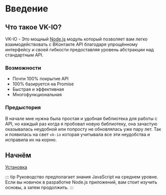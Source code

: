# Введение

## Что такое VK-IO?
VK-IO - Это мощный [Node.js](https://nodejs.org) модуль который позволяет вам легко взаимодействовать с ВКонтакте API благодаря упрощённому интерфейсу и своей гибкости предоставляя уровень абстракции над стандартным API.

### Возможности
- Почти 100% покрытие API
- 100% базируется на Promise
- Быстрая и эффективная
- Многофункциональная

### Предыстория
В начале мне нужна была простая и удобная библиотека для работы с API, но каждый раз когда я пробовал новую библиотеку, она зачастую оказывалась неудобной или попросту не обновлялась уже пару лет. Так и появилась на свет `vk-io` которая учитывала все эти неудобства и исправила их на корню.

## Начнём
[Установка](./installation.md)

::: tip
Руководство предполагает знания JavaScript на среднем уровне. Если вы новичок в разработке Node.js приложений, вам стоит изучить основы, а затем продолжить.
:::
